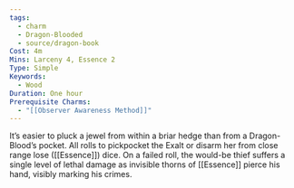 ```yaml
---
tags:
  - charm
  - Dragon-Blooded
  - source/dragon-book
Cost: 4m
Mins: Larceny 4, Essence 2
Type: Simple
Keywords:
  - Wood
Duration: One hour
Prerequisite Charms:
  - "[[Observer Awareness Method]]"
---
```

It’s easier to pluck a jewel from within a briar hedge than from a Dragon-Blood’s pocket. All rolls to pickpocket the Exalt or disarm her from close range lose ([[Essence]]) dice. On a failed roll, the would-be thief suffers a single level of lethal damage as invisible thorns of [[Essence]] pierce his hand, visibly marking his crimes.